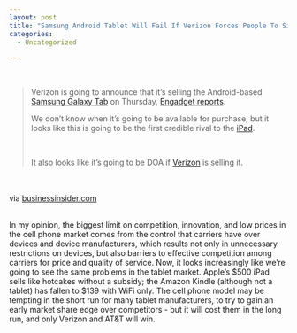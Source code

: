 ```yaml
---
layout: post
title: "Samsung Android Tablet Will Fail If Verizon Forces People To Sign Up\nFor Contracts"
categories:
  - Uncategorized

---
```


<div class="posterous_bookmarklet_entry"><br /><blockquote class="posterous_long_quote">Verizon is going to announce that it&#8217;s selling the Android-based <a href="http://www.businessinsider.com/samsungs-galaxy-tab-is-a-lot-better-than-i-expected-2010-9">Samsung Galaxy Tab</a> on Thursday, <a href="http://www.engadget.com/2010/09/14/verizon-to-launch-samsung-galaxy-tab-on-thursday/">Engadget reports</a>.<br /><p>We don&#8217;t know when it&#8217;s going to be available for purchase, but it looks like this is going to be the first credible rival to the <a href="http://www.businessinsider.com/verizon-samsung-android-tablet-2010-9/blackboard/ipad">iPad</a>.</p><br /><p>It also looks like it&#8217;s going to be DOA if <a href="http://www.businessinsider.com/verizon-samsung-android-tablet-2010-9/blackboard/verizon">Verizon</a> is selling it.</p></blockquote><br /><br /><div class="posterous_quote_citation">via <a href="http://www.businessinsider.com/verizon-samsung-android-tablet-2010-9">businessinsider.com</a></div><br /><p>In my opinion, the biggest limit on competition, innovation, and low prices in the cell phone market comes from the control that carriers have over devices and device manufacturers, which results not only in unnecessary restrictions on devices, but also barriers to effective competition among carriers for price and quality of service. Now, it looks increasingly like we&#8217;re going to see the same problems in the tablet market. Apple&#8217;s $500 iPad sells like hotcakes without a subsidy; the Amazon Kindle (although not a tablet) has fallen to $139 with WiFi only. The cell phone model may be tempting in the short run for many tablet manufacturers, to try to gain an early market share edge over competitors - but it will cost them in the long run, and only Verizon and AT&amp;T will win.</p></div><div class="blogger-post-footer"><img width="1" height="1" src="https://blogger.googleusercontent.com/tracker/8920950033468593796-6643440169982930725?l=openmobile.blogspot.com" alt="" /></div>
